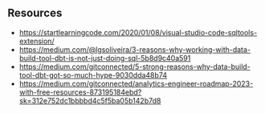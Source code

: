 

## Resources

- https://startlearningcode.com/2020/01/08/visual-studio-code-sqltools-extension/
- https://medium.com/@lgsoliveira/3-reasons-why-working-with-data-build-tool-dbt-is-not-just-doing-sql-5b8d9c40a591
- https://medium.com/gitconnected/5-strong-reasons-why-data-build-tool-dbt-got-so-much-hype-9030dda48b74 
- https://medium.com/gitconnected/analytics-engineer-roadmap-2023-with-free-resources-873195184ebd?sk=312e752dc1bbbbd4c5f5ba05b142b7d8